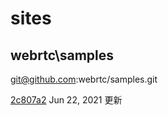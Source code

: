 # sites

## webrtc\samples  

git@github.com:webrtc/samples.git

[2c807a2](https://github.com/webrtc/samples/commit/2c807a20a3d5fca2436ca6608ddd42c22f15be26) Jun 22, 2021  更新

